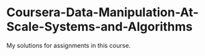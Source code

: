 # Coursera-Data-Manipulation-At-Scale-Systems-and-Algorithms
My solutions for assignments in this course.
